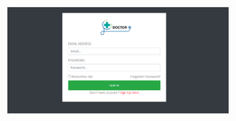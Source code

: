 


<img src="https://raw.githubusercontent.com/madeehawaqas04/DoctorPortal_Web/v1/DoctorPortal_DotNetCore/wwwroot/images/Project_Screens/Login.png?raw=true" />
